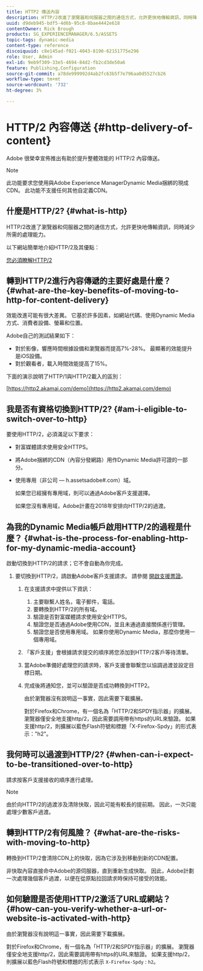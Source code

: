 ```yaml
---
title: HTTP2 傳送內容
description: HTTP/2改進了瀏覽器和伺服器之間的通信方式，允許更快地傳輸資訊，同時降低所需的處理能力。
uuid: d9deb945-bdf5-4d6b-95c8-8bae4442e618
contentOwner: Rick Brough
products: SG_EXPERIENCEMANAGER/6.5/ASSETS
topic-tags: dynamic-media
content-type: reference
discoiquuid: c8e145ad-f021-4043-8190-62151775e296
role: User, Admin
exl-id: 9eb9f309-33e5-4694-84d2-fb2cd3de50a6
feature: Publishing,Configuration
source-git-commit: a78de999992d4ab2fc63b5f7e796aa0d5527cb26
workflow-type: tm+mt
source-wordcount: '732'
ht-degree: 3%

---
```


# HTTP/2 內容傳送 {#http-delivery-of-content}

Adobe 很榮幸宣佈推出有助於提升整體效能的 HTTP/2 內容傳送。

>[!NOTE]
>
>此功能要求您使用與Adobe Experience ManagerDynamic Media捆綁的現成CDN。 此功能不支援任何其他自定義CDN。

## 什麼是HTTP/2? {#what-is-http}

HTTP/2改進了瀏覽器和伺服器之間的通信方式，允許更快地傳輸資訊，同時減少所需的處理能力。

以下網站簡單地介紹HTTP/2及其優點：

[您必須瞭解HTTP/2](https://www.engadget.com/2015-02-24-what-you-need-to-know-about-http-2.html)

## 轉到HTTP/2進行內容傳遞的主要好處是什麼？ {#what-are-the-key-benefits-of-moving-to-http-for-content-delivery}

效能改進可能有很大差異。 它基於許多因素，如網站代碼、使用Dynamic Media方式、消費者設備、螢幕和位置。

Adobe自己的測試結果如下：

* 對於影像，響應時間根據設備和瀏覽器而提高7%-28%。 最顯著的效能提升是iOS設備。
* 對於觀看者，載入時間效能提高了15%。

下面的演示說明了HTTP/1與HTTP/2載入的區別：

[https://http2.akamai.com/demo](https://http2.akamai.com/demo)

## 我是否有資格切換到HTTP/2? {#am-i-eligible-to-switch-over-to-http}

要使用HTTP/2，必須滿足以下要求：

* 對富媒體請求使用安全HTTPS。
* 將Adobe捆綁的CDN（內容分發網路）用作Dynamic Media許可證的一部分。
* 使用專用（非公司 — h.assetsadobe#.com）域。

   如果您已經擁有專用域，則可以通過Adobe客戶支援選擇。

   如果您沒有專用域，Adobe計畫在2018年安排向HTTP/2的過渡。

## 為我的Dynamic Media帳戶啟用HTTP/2的過程是什麼？ {#what-is-the-process-for-enabling-http-for-my-dynamic-media-account}

啟動切換到HTTP/2的請求；它不會自動為你完成。

1. 要切換到HTTP/2，請啟動Adobe客戶支援請求。 請參閱 [開啟支援票證](https://experienceleague.adobe.com/?support-solution=General&amp;lang=en&amp;support-tab=home#support)。

   1. 在支援請求中提供以下資訊：

      1. 主要聯繫人姓名，電子郵件，電話。
      1. 要轉換到HTTP/2的所有域。
      1. 驗證是否對富媒體請求使用安全HTTPS。
      1. 驗證您是否通過Adobe使用CDN，並且未通過直接關係進行管理。
      1. 驗證您是否使用專用域。 如果你使用Dynamic Media，那麼你使用一個專用域。
   1. 「客戶支援」會根據請求提交的順序將您添加到HTTP/2客戶等待清單。
   1. 當Adobe準備好處理您的請求時，客戶支援會聯繫您以協調過渡並設定目標日期。
   1. 完成後將通知您，並可以驗證是否成功轉換到HTTP2。

      由於瀏覽器沒有說明這一事實，因此需要下載擴展。

      對於Firefox和Chrome，有一個名為「HTTP/2和SPDY指示器」的擴展。 瀏覽器僅安全地支援http/2，因此需要調用帶有https的URL來驗證。 如果支援http/2，則擴展以藍色Flash符號和標題「X-Firefox-Spdy」的形式表示：&quot;h2&quot;。


## 我何時可以過渡到HTTP/2? {#when-can-i-expect-to-be-transitioned-over-to-http}

請求按客戶支援接收的順序進行處理。

>[!NOTE]
>
>由於向HTTP/2的過渡涉及清除快取，因此可能有較長的提前期。 因此，一次只能處理少數客戶過渡。

## 轉到HTTP/2有何風險？ {#what-are-the-risks-with-moving-to-http}

轉換到HTTP/2會清除CDN上的快取，因為它涉及到移動到新的CDN配置。

非快取內容直接命中Adobe的源伺服器，直到重新生成快取。 因此，Adobe計劃一次處理幾個客戶過渡，以便在從原點拉回請求時保持可接受的效能。

## 如何驗證是否使用HTTP/2激活了URL或網站？ {#how-can-you-verify-whether-a-url-or-website-is-activated-with-http}

由於瀏覽器沒有說明這一事實，因此需要下載擴展。

對於Firefox和Chrome，有一個名為「HTTP/2和SPDY指示器」的擴展。 瀏覽器僅安全地支援http/2，因此需要調用帶有https的URL來驗證。 如果支援http/2，則擴展以藍色Flash符號和標題的形式表示 `X-Firefox-Spdy` : `h2`。

